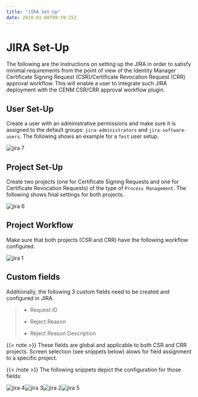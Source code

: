 ```yaml
---
title: "JIRA Set-Up"
date: 2020-01-08T09:59:25Z
---
```



# JIRA Set-Up
The following are the instructions on setting up the JIRA in order to satisfy minimal requirements from the point of view
            of the Identity Manager Certificate Signing Request (CSR)/Certificate Revocation Request (CRR) approval workflow. This will enable
            a user to integrate such JIRA deployment with the CENM CSR/CRR approval workflow plugin.


## User Set-Up
Create a user with an administrative permissions and make sure it is assigned to the default groups:
                `jira-administrators` and `jira-software-users`. The following shows an example for a `Test` user setup.

![jira 7](cenm/../resources/jira-7.png "jira 7")
## Project Set-Up
Create two projects (one for Certificate Signing Requests and one for Certificate Revocation Requests) of the type of
                `Process Management`. The following shows final settings for both projects.

![jira 6](cenm/../resources/jira-6.png "jira 6")
## Project Workflow
Make sure that both projects (CSR and CRR) have the following workflow configured.

![jira 1](cenm/../resources/jira-1.png "jira 1")
## Custom fields
Additionally, the following 3 custom fields need to be created and configured in JIRA.

> 
> 
> * Request ID
> 
> 
> * Reject Reason
> 
> 
> * Reject Reason Description
> 
> 

{{< note >}}
These fields are global and applicable to both CSR and CRR projects. Screen selection (see snippets below) alows
                    for field assignment to a specific project.

{{< /note >}}
The following snippets depict the configuration for those fields:

![jira 4](cenm/../resources/jira-4.png "jira 4")![jira 3](cenm/../resources/jira-3.png "jira 3")![jira 2](cenm/../resources/jira-2.png "jira 2")![jira 5](cenm/../resources/jira-5.png "jira 5")
